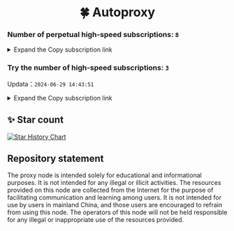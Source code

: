 <h1 align="center">
  <br>🍀 Autoproxy<br>
</h1>

### Number of perpetual high-speed subscriptions: `8`

<details>
  <summary>Expand the Copy subscription link</summary>

  
- [Multiprotocol Base64 encoding](https://raw.githubusercontent.com/hkpc/Autoproxy/main/Long_term_subscription1)
`https://raw.githubusercontent.com/hkpc/Autoproxy/main/Long_term_subscription_num`
`Total number of merge nodes: 364`

- [Multiprotocol Base64 encoding](https://raw.githubusercontent.com/hkpc/Autoproxy/main/Long_term_subscription1)
`https://raw.githubusercontent.com/hkpc/Autoproxy/main/Long_term_subscription1`
`Total number of merge nodes: 46`

- [Multiprotocol Base64 encoding](https://raw.githubusercontent.com/hkpc/Autoproxy/main/Long_term_subscription2)
`https://raw.githubusercontent.com/hkpc/Autoproxy/main/Long_term_subscription2`
`Total number of merge nodes: 46`

- [Multiprotocol Base64 encoding](https://raw.githubusercontent.com/hkpc/Autoproxy/main/Long_term_subscription3)
`https://raw.githubusercontent.com/hkpc/Autoproxy/main/Long_term_subscription3`
`Total number of merge nodes: 46`

- [Multiprotocol Base64 encoding](https://raw.githubusercontent.com/hkpc/Autoproxy/main/Long_term_subscription4)
`https://raw.githubusercontent.com/hkpc/Autoproxy/main/Long_term_subscription4`
`Total number of merge nodes: 46`

- [Multiprotocol Base64 encoding](https://raw.githubusercontent.com/hkpc/Autoproxy/main/Long_term_subscription5)
`https://raw.githubusercontent.com/hkpc/Autoproxy/main/Long_term_subscription5`
`Total number of merge nodes: 46`

- [Multiprotocol Base64 encoding](https://raw.githubusercontent.com/hkpc/Autoproxy/main/Long_term_subscription6)
`https://raw.githubusercontent.com/hkpc/Autoproxy/main/Long_term_subscription6`
`Total number of merge nodes: 46`

- [Multiprotocol Base64 encoding](https://raw.githubusercontent.com/hkpc/Autoproxy/main/Long_term_subscription7)
`https://raw.githubusercontent.com/hkpc/Autoproxy/main/Long_term_subscription7`
`Total number of merge nodes: 46`

- [Multiprotocol Base64 encoding](https://raw.githubusercontent.com/hkpc/Autoproxy/main/Long_term_subscription8)
`https://raw.githubusercontent.com/hkpc/Autoproxy/main/Long_term_subscription8`
`Total number of merge nodes: 42`

- [Clash subscription](https://raw.githubusercontent.com/hkpc/Autoproxy/main/Long_term_subscription2.yaml)
`https://raw.githubusercontent.com/hkpc/Autoproxy/main/Long_term_subscription1.yaml`


- [Clash subscription](https://raw.githubusercontent.com/hkpc/Autoproxy/main/Long_term_subscription2.yaml)
`https://raw.githubusercontent.com/hkpc/Autoproxy/main/Long_term_subscription2.yaml`


- [Clash subscription](https://raw.githubusercontent.com/hkpc/Autoproxy/main/Long_term_subscription3.yaml)
`https://raw.githubusercontent.com/hkpc/Autoproxy/main/Long_term_subscription3.yaml`
  
</details>

### Try the number of high-speed subscriptions: `3`
Updata：`2024-06-29 14:43:51`


<details>
  <summary>Expand the Copy subscription link</summary>  



















































































































































































































































































































































































































































































































































































































































































































































































































































































































































































































































































































































































































































































































































































































































































































































































































































































































































































































































































































































































































































































































































































































































































































































































































































































































































































































































































































































































































































































































































































































































































































































































































































































































































































































































































































































































































































































































































































































































































































































































































































































































































































































































































































































































































































































































































































































































































































































































































































































































































































































































































































































































































































































































































































































































































































































































































































































































































































































































































































































































































































































































































































































































































































































































































































































































































































































































































































































































































































































































































































































































































































































































































































































































































































































































































































































































































































































































































































































































































































































































































































































































































































































































































































































































































































































































































































































































































































































































































































































































































































































































































































































































































































































































































































































































































































































































































































































































































































































































































































































































































































































































































































































































































































































































































































































































































































































































































































































































































































































































































































































































































































































































































































































































































































































































































































































































































































































































































































































































































































































































































































































































































































































































































































































































































































































































































































































































































































































































































































































































































































































































































































































































































































































































































































































































































































































































































































































































































































































































































































































































































































































































































































































































































































































































































































































































































































































































































































































































































































































































































































































































































































































































































































































































































































































































































































































































































































































































































































































































































































































































































































































































































































































































































































































































































































































































































































































































































































































































































































































































































































































































































































































































































































































































































































































































































































































































































































































































































































































































































































































































































































































































































































































































































































































































































































































































































































































































































































































































































































































































































































































































































































































































































































































































































































































































































































































































































































































































































































































































































































































































































































































































































































































































































































































































































































































































































































































































































































































































































































































































































































































































































































































































































































































































































































































































































































































































































































































































































































































































































































































































































































































































































































































































































































































































































































































































































































































































































































































































































































































































































































































































































































































































































































































































































































































































































































































































































































































































































































































































































































































































































































































































































































































































































































































































































































































































































































































































































































































































































































































































































































































































































































































































































































































































































































































































































































































































































































































































































































































































































































































































































































































































































































































































































































































































































































































































































































































































































































































































































































































































































































































































































































































































































































































































































































































































































































































































































































































































































































































































































































































































































































































































































































































































































































































































































































































































































































































































































































































































































































































































































































































































































































































































































































































































































































































































































































































































































































































































































































































































































































































































































































































































































































































































































































































































































































































































































































































































































































































































































































































































































































































































































































































































































































































































































































































































































































































































































































































































































































































































































































































































































































































































































































































































































































































































































































































































































































































































































































































































































































































































































































































































































































































































































































































































































































































































































































































































































































































































































































































































































































































































































































































































































































































































































































































































































































































































































































































































































































































































































































































































































































































































































































































































































































































































































































































































































































































































































































































































































































































































































































































































































































































































































































































































































































































































































































































































































































































































































































































































































































































































































































































































































































































































































































































































































































































































































































































































































































































































































































































































































































































































































































































































































































































































































































































































































































































































































































































































































































































































































































































































































































































































































































































































































































































































































































































































































































































































































































































































































































































































































































































































































































































































































































































































































































































































































































































































































































































































































































































































































>Trial subscription：
`https://fastestcloud.xyz/api/v1/client/subscribe?token=bdab3f140e0a1c6b64d0762938c0917a`



>Trial subscription：
`https://fastestcloud.xyz/api/v1/client/subscribe?token=bdab3f140e0a1c6b64d0762938c0917a`


>Trial subscription：
`https://fs.v2rayse.com/share/20240629/b6wwr2qqkc.txt`

>Trial subscription：
`https://fastestcloud.xyz/api/v1/client/subscribe?token=bdab3f140e0a1c6b64d0762938c0917a`


>Trial subscription：
`https://fs.v2rayse.com/share/20240629/b6wwr2qqkc.txt`


>Trial subscription：
`https://fs.v2rayse.com/share/20240629/b6wwr2qqkc.txt`


>Trial subscription：
`https://xn--30rs3bu7r87f.com/api/v1/client/subscribe?token=ca70b7a681b1d55c1064e82cda51b88e`

>Trial subscription：
`https://xn--30rs3bu7r87f.com/api/v1/client/subscribe?token=ca70b7a681b1d55c1064e82cda51b88e`

>Trial subscription：
`https://xn--30rs3bu7r87f.com/api/v1/client/subscribe?token=ca70b7a681b1d55c1064e82cda51b88e`



</details>

## ✨ Star count

[![Star History Chart](https://api.star-history.com/svg?repos=hkpc/Autoproxy&type=Date)](https://star-history.com/#hkpc/Autoproxy&Date)


## Repository statement
The proxy node is intended solely for educational and informational purposes. It is not intended for any illegal or illicit activities. The resources provided on this node are collected from the Internet for the purpose of facilitating communication and learning among users. It is not intended for use by users in mainland China, and those users are encouraged to refrain from using this node. The operators of this node will not be held responsible for any illegal or inappropriate use of the resources provided.

